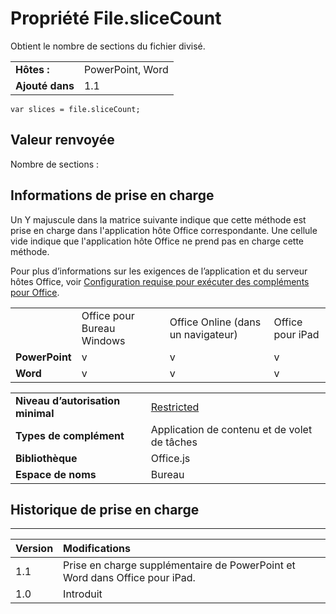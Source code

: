 
# Propriété File.sliceCount
Obtient le nombre de sections du fichier divisé.

|||
|:-----|:-----|
|**Hôtes :**|PowerPoint, Word|
|**Ajouté dans**|1.1|

```
var slices = file.sliceCount;
```


## Valeur renvoyée

Nombre de sections :


## Informations de prise en charge


Un Y majuscule dans la matrice suivante indique que cette méthode est prise en charge dans l'application hôte Office correspondante. Une cellule vide indique que l'application hôte Office ne prend pas en charge cette méthode.

Pour plus d’informations sur les exigences de l’application et du serveur hôtes Office, voir [Configuration requise pour exécuter des compléments pour Office](../../docs/overview/requirements-for-running-office-add-ins.md).


|||||
|:-----|:-----|:-----|:-----|
||Office pour Bureau Windows|Office Online (dans un navigateur)|Office pour iPad|
|**PowerPoint**|v|v|v|
|**Word**|v|v|v|

|||
|:-----|:-----|
|**Niveau d’autorisation minimal**|[Restricted](../../docs/develop/requesting-permissions-for-api-use-in-content-and-task-pane-add-ins.md)|
|**Types de complément**|Application de contenu et de volet de tâches|
|**Bibliothèque**|Office.js|
|**Espace de noms**|Bureau|

## Historique de prise en charge



****


|**Version**|**Modifications**|
|:-----|:-----|
|1.1|Prise en charge supplémentaire de PowerPoint et Word dans Office pour iPad.|
|1.0|Introduit|
